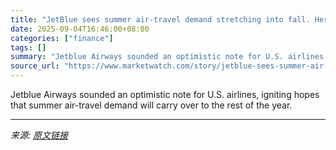 ```yaml
---
title: "JetBlue sees summer air-travel demand stretching into fall. Here’s how it impacts other airlines."
date: 2025-09-04T16:46:00+08:00
categories: ["finance"]
tags: []
summary: "Jetblue Airways sounded an optimistic note for U.S. airlines, igniting hopes that summer air-travel demand will carry over to the rest of the year."
source_url: "https://www.marketwatch.com/story/jetblue-sees-summer-air-travel-demand-stretching-into-fall-heres-how-it-impacts-other-airlines-96acdb89?mod=mw_rss_topstories"
---
```


Jetblue Airways sounded an optimistic note for U.S. airlines, igniting hopes that summer air-travel demand will carry over to the rest of the year.

---

*来源: [原文链接](https://www.marketwatch.com/story/jetblue-sees-summer-air-travel-demand-stretching-into-fall-heres-how-it-impacts-other-airlines-96acdb89?mod=mw_rss_topstories)*
